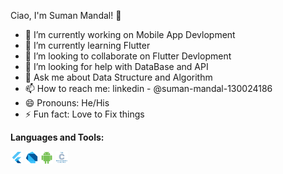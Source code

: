 Ciao, I'm Suman Mandal! 👋


- 🔭 I’m currently working on Mobile App Devlopment
- 🌱 I’m currently learning Flutter
- 👯 I’m looking to collaborate on Flutter Devlopment
- 🤔 I’m looking for help with DataBase and API
- 💬 Ask me about Data Structure and Algorithm
- 📫 How to reach me: linkedin - @suman-mandal-130024186
- 😄 Pronouns: He/His
- ⚡ Fun fact: Love to Fix things 

**Languages and Tools:**  

<code><img height="20" src="https://raw.githubusercontent.com/github/explore/80688e429a7d4ef2fca1e82350fe8e3517d3494d/topics/flutter/flutter.png"></code>
<code><img height="20" src="https://raw.githubusercontent.com/github/explore/80688e429a7d4ef2fca1e82350fe8e3517d3494d/topics/dart/dart.png"></code>
<code><img height="20" src="https://raw.githubusercontent.com/github/explore/80688e429a7d4ef2fca1e82350fe8e3517d3494d/topics/android/android.png"></code>
<code><img height="20" src="https://raw.githubusercontent.com/github/explore/80688e429a7d4ef2fca1e82350fe8e3517d3494d/topics/c/c.png"></code>
   

